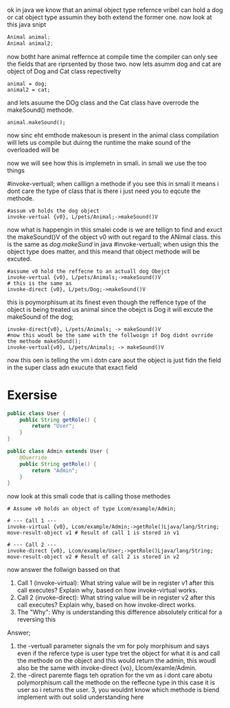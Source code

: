 ok in java we know that an animal object type refernce vribel can hold a dog or cat object type assumin they both extend the former one.
now look at this java snipt
```java
Animal animal;
Animal animal2;
```
now botht hare animal reffernce at compile time the compiler can only see the fields that are riprsented by those two.
now lets asumm dog and cat are object of Dog and Cat class repectivelty

```
animal = dog;
animal2 = cat;
```
and lets asuume the DOg class and the Cat class have overrode the makeSound() methode.

```
animal.makeSound();
```
now sinc eht emthode makesoun is present in the animal class compilation will lets us compile but duirng the runtime the make sound of the overloaded will be 

now we will see how this is implemetn in smali.
in smali we use the too things

#invoke-vertuall;
when calllign a methode if you see this in smali it means i dont care the type of class that is there i just need you to eqcute the methode.
```smali
#assum v0 holds the dog object
invoke-vertual {v0}, L/pets/Animal;->makeSound()V
```
now what is happengin in this smalei code is we are tellign to find and exuct the makeSound()V of the object v0 with out regard to the ANimal class.
this is the same as *dog.makeSund* in java 
#invoke-vertuall;
when usign this the object type does matter, and this meand that object methode will be excuted.
```smali
#assume v0 hold the reffecne to an actuall dog Obejct
invoke-vertual {v0}, L/pets/Animals;->makeSound()V
# this is the same as
invoke-direct {v0}, L/pets/Dog;->makeSound()V
```
this is poymorphisum at its finest even though the reffence type of the object is being treated us animal since the obejct is Dog it will excute the makeSound of the dog;
```smali
invoke-direct{v0}, L/pets/Animals; -> makeSound()V
#now this woudl be the same with the follwoign if Dog didnt ovrride the methode makeSOund();
invoke-vertual{v0}, L/pets/Animals; -> makeSound()V
```
now this oen is telling the vm i dotn care aout the object is just fidn the field in the super class adn exucute that exact field 

# Exersise 

```Java
public class User {
    public String getRole() {
        return "User";
    }
}

public class Admin extends User {
    @Override 
    public String getRole() {
        return "Admin";
    }
}
```
now look at this smali code that is calling those methodes

```smali
# Assume v0 holds an object of type Lcom/example/Admin;

# --- Call 1 ---
invoke-virtual {v0}, Lcom/example/Admin;->getRole()Ljava/lang/String;
move-result-object v1 # Result of call 1 is stored in v1

# --- Call 2 ---
invoke-direct {v0}, Lcom/example/User;->getRole()Ljava/lang/String;
move-result-object v2 # Result of call 2 is stored in v2
```
now answer the follwign bassed on that
1. Call 1 (invoke-virtual): What string value will be in register v1 after this call executes? Explain why, based on how invoke-virtual works.
2. Call 2 (invoke-direct): What string value will be in register v2 after this call executes? Explain why, based on how invoke-direct works.
3. The "Why": Why is understanding this difference absolutely critical for a reversing this

Answer;
1. the -vertuall parameter signals the vm for poly morphisum and says even if the referce type is user type tret the object for what it is and call the methode on the object
and this would return the admin, this woudl also be the same with invoke-direct {vo}, Llcom/examle/Admin. 
2. the -direct paremte flags teh opration for the vm as i dont care abotu polymorphisum call the methode on the reffecne type in this case it is user so i returns the
user.
3, you wouldnt know which methode is biend implement with out solid understanding here
